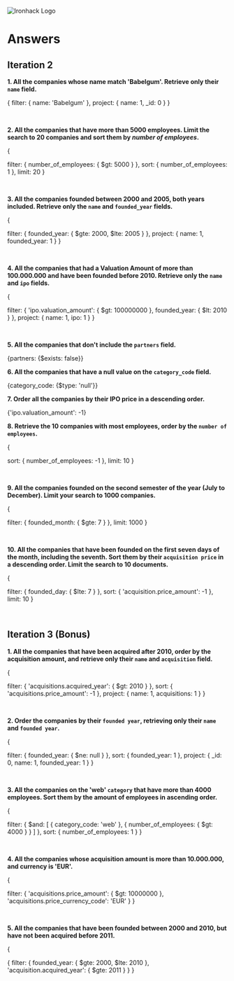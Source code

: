 ![Ironhack Logo](https://i.imgur.com/1QgrNNw.png)

# Answers

## Iteration 2

**1. All the companies whose name match 'Babelgum'. Retrieve only their `name` field.**

<!-- Your Query Goes Here -->
{
  filter: {
    name: 'Babelgum'
  },
  project: {
    name: 1,
    _id: 0
  }
}

<br>

**2. All the companies that have more than 5000 employees. Limit the search to 20 companies and sort them by *number of employees*.**

<!-- Your Query Goes Here -->{
  filter: {
    number_of_employees: {
      $gt: 5000
    }
  },
  sort: {
    number_of_employees: 1
  },
  limit: 20
}

<br>

**3. All the companies founded between 2000 and 2005, both years included. Retrieve only the `name` and `founded_year` fields.**

<!-- Your Query Goes Here -->{
  filter: {
    founded_year: {
      $gte: 2000,
      $lte: 2005
    }
  },
  project: {
    name: 1,
    founded_year: 1
  }
}

<br>

**4. All the companies that had a Valuation Amount of more than 100.000.000 and have been founded before 2010. Retrieve only the `name` and `ipo` fields.**

<!-- Your Query Goes Here -->{
  filter: {
    'ipo.valuation_amount': {
      $gt: 100000000
    },
    founded_year: {
      $lt: 2010
    }
  },
  project: {
    name: 1,
    ipo: 1
  }
}

<br>

**5. All the companies that don't include the `partners` field.**

<!-- Your Query Goes Here -->{partners: {$exists: false}}

<br>

**6. All the companies that have a null value on the `category_code` field.**

<!-- Your Query Goes Here -->{category_code: {$type: 'null'}}

<br>

**7. Order all the companies by their IPO price in a descending order.**

<!-- Your Query Goes Here -->{'ipo.valuation_amount': -1}

<br>

**8. Retrieve the 10 companies with most employees, order by the `number of employees`.**

<!-- Your Query Goes Here -->{
  sort: {
    number_of_employees: -1
  },
  limit: 10
}

<br>

**9. All the companies founded on the second semester of the year (July to December). Limit your search to 1000 companies.**

<!-- Your Query Goes Here -->{
  filter: {
    founded_month: {
      $gte: 7
    }
  },
  limit: 1000
}

<br>

**10. All the companies that have been founded on the first seven days of the month, including the seventh. Sort them by their `acquisition price` in a descending order. Limit the search to 10 documents.**

<!-- Your Query Goes Here -->{
  filter: {
    founded_day: {
      $lte: 7
    }
  },
  sort: {
    'acquisition.price_amount': -1
  },
  limit: 10
}

<br>

## Iteration 3 (Bonus)

**1. All the companies that have been acquired after 2010, order by the acquisition amount, and retrieve only their `name` and `acquisition` field.**

<!-- Your Query Goes Here -->{
  filter: {
    'acquisitions.acquired_year': {
      $gt: 2010
    }
  },
  sort: {
    'acquisitions.price_amount': -1
  },
  project: {
    name: 1,
    acquisitions: 1
  }
}

<br>

**2. Order the companies by their `founded year`, retrieving only their `name` and `founded year`.**

<!-- Your Query Goes Here -->{
  filter: {
    founded_year: {
      $ne: null
    }
  },
  sort: {
    founded_year: 1
  },
  project: {
    _id: 0,
    name: 1,
    founded_year: 1
  }
}

<br>

**3. All the companies on the 'web' `category` that have more than 4000 employees. Sort them by the amount of employees in ascending order.**

<!-- Your Query Goes Here -->{
  filter: {
    $and: [
      {
        category_code: 'web'
      },
      {
        number_of_employees: {
          $gt: 4000
        }
      }
    ]
  },
  sort: {
    number_of_employees: 1
  }
}

<br>

**4. All the companies whose acquisition amount is more than 10.000.000, and currency is 'EUR'.**

<!-- Your Query Goes Here -->{
  filter: {
    'acquisitions.price_amount': {
      $gt: 10000000
    },
    'acquisitions.price_currency_code': 'EUR'
  }
}

<br>

**5. All the companies that have been founded between 2000 and 2010, but have not been acquired before 2011.**

<!-- Your Query Goes Here -->{
{
  filter: {
    founded_year: {
      $gte: 2000,
      $lte: 2010
    },
    'acquisition.acquired_year': {
      $gte: 2011
    }
  }
}

<br>
